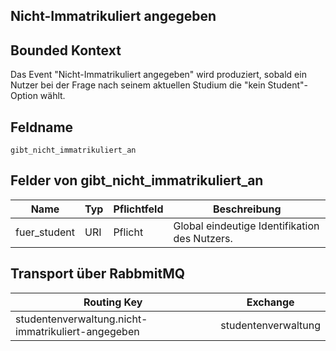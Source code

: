 ## Nicht-Immatrikuliert angegeben

## Bounded Kontext

Das Event "Nicht-Immatrikuliert angegeben" wird produziert, sobald ein Nutzer bei der Frage nach seinem aktuellen Studium die "kein Student"-Option wählt.

## Feldname

`gibt_nicht_immatrikuliert_an`

## Felder von gibt_nicht_immatrikuliert_an

| Name | Typ  | Pflichtfeld  | Beschreibung  |
|---|---|---|---|
| fuer_student| URI | Pflicht  | Global eindeutige Identifikation des Nutzers. |

## Transport über RabbmitMQ

| Routing Key  | Exchange  |
|---|---|
| studentenverwaltung.nicht-immatrikuliert-angegeben | studentenverwaltung  |
